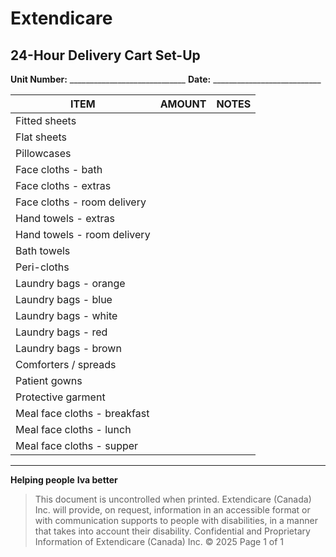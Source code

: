 # Extendicare
## 24-Hour Delivery Cart Set-Up

**Unit Number:** _____________________________
**Date:** ___________________________

| **ITEM**                          | **AMOUNT** | **NOTES** |
|-----------------------------------|------------|-----------|
| Fitted sheets                     |            |           |
| Flat sheets                       |            |           |
| Pillowcases                       |            |           |
| Face cloths - bath               |            |           |
| Face cloths - extras             |            |           |
| Face cloths - room delivery       |            |           |
| Hand towels - extras              |            |           |
| Hand towels - room delivery       |            |           |
| Bath towels                       |            |           |
| Peri-cloths                      |            |           |
| Laundry bags - orange             |            |           |
| Laundry bags - blue               |            |           |
| Laundry bags - white              |            |           |
| Laundry bags - red                |            |           |
| Laundry bags - brown              |            |           |
| Comforters / spreads              |            |           |
| Patient gowns                     |            |           |
| Protective garment                |            |           |
| Meal face cloths - breakfast      |            |           |
| Meal face cloths - lunch          |            |           |
| Meal face cloths - supper         |            |           |

----

**Helping people**
**Iva better**

> This document is uncontrolled when printed.
> Extendicare (Canada) Inc. will provide, on request, information in an accessible format or with communication supports to people with disabilities, in a manner that takes into account their disability. Confidential and Proprietary Information of Extendicare (Canada) Inc. © 2025
> Page 1 of 1
